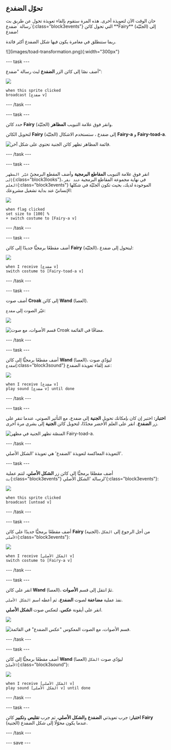 ## تحوّل الضفدع

<div style="display: flex; flex-wrap: wrap">
<div style="flex-basis: 200px; flex-grow: 1; margin-right: 15px;">
حان الوقت الآن لتعويذة أخرى. هذه المرة ستقوم بإلقاء تعويذة تحول عن طريق بث رسالة `ضفدع`{:class="block3events"} التي تحول كائن **Fairy** (الجنّيّة) إلى ضفدع! 

ربما ستنطلق في مغامرة يكون فيها شكل الضفدع أكثر فائدة.
</div>
<div>
![](images/toad-transformation.png){:width="300px"}
</div>
</div>

--- task ---

أضف نصًا إلى كائن الزر **الضفدع** لبث رسالة "ضفدع":

![](images/toad-icon.png)

```blocks3 
when this sprite clicked
broadcast [ضفدع v]
```

--- /task ---

--- task ---

حدد كائن **Fairy** (الجنّيّة) وانقر فوق علامة التبويب **المظاهر**.

لتحويل الكائن **Fairy** (الجنّيّة) إلى ضفدع ، ستستخدم الاشكال **Fairy-a** و **Fairy-toad-a**.

![قائمة المظاهر تظهر كائن الجنية تحتوي على شكل آخر.](images/toad-costume-added.png)

--- /task ---

--- task ---

انقر فوق علامة التبويب **المقاطع البرمجية** وأضف المقطع البرمجيّ `غيّر المظهر إلى`{:class="block3looks"}، في نهاية مجموعة المقاطع البرمجية `عند نقر العلم`{:class="block3events"} الموجودة لديك، بحيث تكون الجنّيّة في شكلها الإنسانيّ عند بداية تشغيل مشروعك:

![](images/fairy-icon.png)

```blocks3
when flag clicked
set size to [100] %
+ switch costume to [Fairy-a v]
```

--- /task ---

--- task ---

أضف مقطعًا برمجيًّا جديدًا إلى كائن **Fairy** (الجنّيّة)، ليتحول إلى ضفدع:

![](images/fairy-icon.png)

```blocks3  
when I receive [ضفدع v]
switch costume to [Fairy-toad-a v]
```

--- /task ---

--- task ---

أضف صوت **Croak** إلى كائن **Wand** (العصا).

غيّر الصوت إلى `ضفدع`:

![](images/wand-sprite-icon.png)

![قسم الأصوات، مع صوت Croak مضافًا في القائمة.](images/croak-sound-added.png)

--- /task ---

--- task ---

أضف مقطعًا برمجيًّا إلى كائن **Wand** (العصا)، ليؤدّي صوت `ضفدع`{:class="block3sound"} عند إلقاء تعويذة الضفدع:

![](images/wand-sprite-icon.png)

```blocks3  
when I receive [ضفدع v]
play sound [ضفدع v] until done
```

--- /task ---

--- task ---

**اختبار:** اختبر إن كان بإمكانك تحويل **الجنية** إلى ضفدع، مع التأثير الصوتي، عندما تنقر على زر **الضفدع**. انقر على العلم الأخضر مجدّدًا، لتحويل كائن **الجنية** إلى بشري مرة أخرى.

![المنصّة تظهر الجنية في مظهر Fairy-toad-a.](images/toad-transformation.png)

--- /task ---

التعويذة المعاكسة لتعويذة 'الضفدع' هي تعويذة 'الشكل الأصلي'.

--- task ---

أضف مقطعًا برمجيًّا إلى كائن زر **الشكل الأصلي**، لتتم عملية `بث`{:class="block3events"} لرسالة 'الشكل الأصلي'{:class="block3events"}:

![](images/untoad-icon.png)

```blocks3 
when this sprite clicked
broadcast [untoad v]
```

--- /task ---

--- task ---

أضف مقطعًا برمجيًّا جديدًا على كائن **Fairy** (الجنية)، من أجل الرجوع إلى `الشكل الأصلي`{:class="block3events"}:

![](images/fairy-icon.png)

```blocks3  
when I receive [الشكل الأصلي v]
switch costume to [Fairy-a v]
```

--- /task ---

--- task ---

انقر على كائن **Wand** (العصا)، ثمّ انتقل إلى قسم **الأصوات**.

نفذ عملية **مضاعفة** لصوت **الضفدع**، ثم أعطه اسم `الشكل الأصلي`.

انقر على أيقونة **عكس**، لتعكس صوت **الشكل الأصلي**.

![](images/wand-sprite-icon.png)

![قسم الأصوات، مع الصوت المعكوس "عكس الضفدع" في القائمة.](images/untoad-sound.png)

--- /task ---

--- task ---

أضف مقطعًا برمجيًّا إلى كائن **Wand** (العصا) ليؤدّي صوت `الشكل الأصليّ`{:class="block3sound"}:

![](images/wand-sprite-icon.png)

```blocks3  
when I receive [الشكل الأصلي v]
play sound [الشكل الأصلي v] until done
```

--- /task ---

--- task ---

**اختبار:** جرب تعويذتي **الضفدع** و**الشكل الأصلي**، ثم جرب **تقليص** و**تكبير** كائن **Fairy** (الجنية) عندما يكون محوّلًا إلى شكل الضفدع.

--- /task ---

--- save ---

